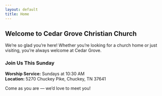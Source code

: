 ```yaml
---
layout: default
title: Home
---
```


<h2>Welcome to Cedar Grove Christian Church</h2>

<p>We’re so glad you’re here! Whether you’re looking for a church home or just visiting, you’re always welcome at Cedar Grove.</p>

<h3>Join Us This Sunday</h3>
<p><strong>Worship Service:</strong> Sundays at 10:30 AM<br>
<strong>Location:</strong> 5270 Chuckey Pike, Chuckey, TN 37641</p>

<p>Come as you are — we’d love to meet you!</p>
